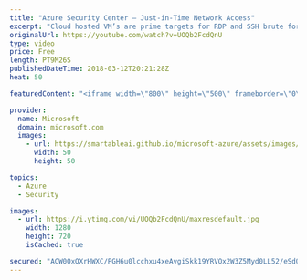 ```yaml
---
title: "Azure Security Center – Just-in-Time Network Access"
excerpt: "Cloud hosted VM’s are prime targets for RDP and SSH brute force attacks because management ports are typically left in an open state. With Just in Time network access, you can put any of your ports, not just management ports, into a default deny state until a user requires access. Once access is requested,"
originalUrl: https://youtube.com/watch?v=UOQb2FcdQnU
type: video
price: Free
length: PT9M26S
publishedDateTime: 2018-03-12T20:21:28Z
heat: 50

featuredContent: "<iframe width=\"800\" height=\"500\" frameborder=\"0\" src=\"https://www.youtube.com/embed/UOQb2FcdQnU\" allow=\"accelerometer; autoplay; encrypted-media; gyroscope; picture-in-picture\" allowfullscreen></iframe>"

provider:
  name: Microsoft
  domain: microsoft.com
  images:
    - url: https://smartableai.github.io/microsoft-azure/assets/images/organizations/microsoft.com-50x50.jpg
      width: 50
      height: 50

topics:
  - Azure
  - Security

images:
  - url: https://i.ytimg.com/vi/UOQb2FcdQnU/maxresdefault.jpg
    width: 1280
    height: 720
    isCached: true

secured: "ACW0OxQXrHWXC/PGH6u0lcchxu4xeAvgiSkk19YRVOx2W3Z5Myd0LL52/eSd0b9plL6O/B1ivQTQOOPwMqodoTwnSsuUsUjV/Or6HJPkfhnk0gA7ntULiTeapDdqbxgmtrz4ecZz7hZXkV34MLSm+Y8rMBV9GB5LOUXLkg1vIjnmGTxT/jpoIx5Rd6mjXiR8pY2G2GfzJAQjJBn9hRlCLgS7S0aXW4QLMs3o89RWwm/E/yvbO+J9LORM1tZlXbPwGjff6PgcfVbX6COa3oaRiWhnK6sz22vPR4FcG33s1y0w3W5RauNWU/RPyU9w6ZMSN84KKypklXAK3HfWOe+Y1DLOALB31vCiVPT+j+/DsOdLRXgOpO4FicZnnG7T7WV6ES/xl3k0qe1zOA/q89E/5WBIaUlpd+8lF44XZywM6y8=;fk4ZS43s5e5nQZrsl0J3sA=="
---
```


